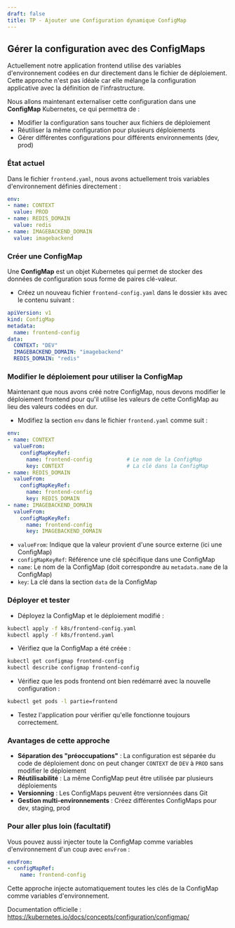 ```yaml
---
draft: false
title: TP - Ajouter une Configuration dynamique ConfigMap
---
```


## Gérer la configuration avec des ConfigMaps

Actuellement notre application frontend utilise des variables d'environnement codées en dur directement dans le fichier de déploiement. Cette approche n'est pas idéale car elle mélange la configuration applicative avec la définition de l'infrastructure.

Nous allons maintenant externaliser cette configuration dans une **ConfigMap** Kubernetes, ce qui permettra de :
- Modifier la configuration sans toucher aux fichiers de déploiement
- Réutiliser la même configuration pour plusieurs déploiements
- Gérer différentes configurations pour différents environnements (dev, prod)

### État actuel

Dans le fichier `frontend.yaml`, nous avons actuellement trois variables d'environnement définies directement :

```yaml
env:
- name: CONTEXT
  value: PROD
- name: REDIS_DOMAIN
  value: redis
- name: IMAGEBACKEND_DOMAIN
  value: imagebackend
```

### Créer une ConfigMap

Une **ConfigMap** est un objet Kubernetes qui permet de stocker des données de configuration sous forme de paires clé-valeur.

- Créez un nouveau fichier `frontend-config.yaml` dans le dossier `k8s` avec le contenu suivant :

```yaml
apiVersion: v1
kind: ConfigMap
metadata:
  name: frontend-config
data:
  CONTEXT: "DEV"
  IMAGEBACKEND_DOMAIN: "imagebackend"
  REDIS_DOMAIN: "redis"
```

### Modifier le déploiement pour utiliser la ConfigMap

Maintenant que nous avons créé notre ConfigMap, nous devons modifier le déploiement frontend pour qu'il utilise les valeurs de cette ConfigMap au lieu des valeurs codées en dur.

- Modifiez la section `env` dans le fichier `frontend.yaml` comme suit :


```yaml
env:
- name: CONTEXT
  valueFrom:
    configMapKeyRef:
      name: frontend-config           # Le nom de la ConfigMap
      key: CONTEXT                    # La clé dans la ConfigMap
- name: REDIS_DOMAIN
  valueFrom:
    configMapKeyRef:
      name: frontend-config
      key: REDIS_DOMAIN
- name: IMAGEBACKEND_DOMAIN
  valueFrom:
    configMapKeyRef:
      name: frontend-config
      key: IMAGEBACKEND_DOMAIN
```


- `valueFrom`: Indique que la valeur provient d'une source externe (ici une ConfigMap)
- `configMapKeyRef`: Référence une clé spécifique dans une ConfigMap
- `name`: Le nom de la ConfigMap (doit correspondre au `metadata.name` de la ConfigMap)
- `key`: La clé dans la section `data` de la ConfigMap

### Déployer et tester

- Déployez la ConfigMap et le déploiement modifié :
```bash
kubectl apply -f k8s/frontend-config.yaml
kubectl apply -f k8s/frontend.yaml
```

- Vérifiez que la ConfigMap a été créée :
```bash
kubectl get configmap frontend-config
kubectl describe configmap frontend-config
```

- Vérifiez que les pods frontend ont bien redémarré avec la nouvelle configuration :
```bash
kubectl get pods -l partie=frontend
```

- Testez l'application pour vérifier qu'elle fonctionne toujours correctement.

### Avantages de cette approche

- **Séparation des "préoccupations"** : La configuration est séparée du code de déploiement donc on peut changer `CONTEXT` de `DEV` à `PROD` sans modifier le déploiement
- **Réutilisabilité** : La même ConfigMap peut être utilisée par plusieurs déploiements
- **Versionning** : Les ConfigMaps peuvent être versionnées dans Git
- **Gestion multi-environnements** : Créez différentes ConfigMaps pour dev, staging, prod

### Pour aller plus loin (facultatif)

Vous pouvez aussi injecter toute la ConfigMap comme variables d'environnement d'un coup avec `envFrom` :

```yaml
envFrom:
- configMapRef:
    name: frontend-config
```

Cette approche injecte automatiquement toutes les clés de la ConfigMap comme variables d'environnement.

Documentation officielle : https://kubernetes.io/docs/concepts/configuration/configmap/